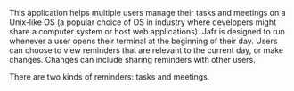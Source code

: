 This application helps multiple users manage their tasks and meetings on a Unix-like OS (a popular choice of OS in industry where developers might share a computer system or host web applications).
Jafr is designed to run whenever a user opens their terminal at the beginning of their day. Users can choose to view reminders that are relevant to the current day, or make changes. Changes can include sharing reminders with other users.

There are two kinds of reminders: tasks and meetings.
